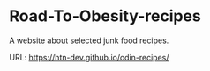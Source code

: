 # Road-To-Obesity-recipes

A website about selected junk food recipes.

URL: https://htn-dev.github.io/odin-recipes/
